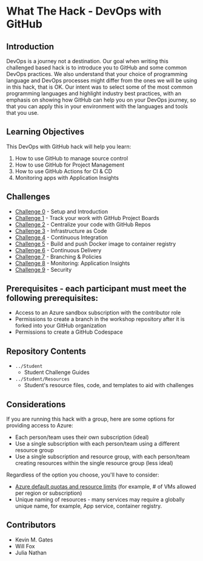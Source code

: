 # What The Hack - DevOps with GitHub

## Introduction
DevOps is a journey not a destination. Our goal when writing this challenged based hack is to introduce you to GitHub and some common DevOps practices. We also understand that your choice of programming language and DevOps processes might differ from the ones we will be using in this hack, that is OK. Our intent was to select some of the most common programming languages and highlight industry best practices, with an emphasis on showing how GitHub can help you on your DevOps journey, so that you can apply this in your environment with the languages and tools that you use.

## Learning Objectives

This DevOps with GitHub hack will help you learn:

1. How to use GitHub to manage source control
1. How to use GitHub for Project Management
1. How to use GitHub Actions for CI & CD
1. Monitoring apps with Application Insights

## Challenges
 - [Challenge 0](./Student/challenge00.md) - Setup and Introduction
 - [Challenge 1](./Student/challenge01.md) - Track your work with GitHub Project Boards
 - [Challenge 2](./Student/challenge02.md) - Centralize your code with GitHub Repos
 - [Challenge 3](./Student/challenge03.md) - Infrastructure as Code
 - [Challenge 4](./Student/challenge04.md) - Continuous Integration
 - [Challenge 5](./Student/challenge05.md) - Build and push Docker image to container registry
 - [Challenge 6](./Student/challenge06.md) - Continuous Delivery
 - [Challenge 7](./Student/challenge07.md) - Branching & Policies
 - [Challenge 8](./Student/challenge08.md) - Monitoring: Application Insights
 - [Challenge 9](./Student/challenge09.md) - Security


## Prerequisites - each participant must meet the following prerequisites:
- Access to an Azure sandbox subscription with the contributor role
- Permissions to create a branch in the workshop repository after it is forked into your GitHub organization
- Permissions to create a GitHub Codespace

## Repository Contents
- `../Student`
  - Student Challenge Guides
- `../Student/Resources`
  - Student's resource files, code, and templates to aid with challenges

## Considerations

If you are running this hack with a group, here are some options for providing access to Azure:
- Each person/team uses their own subscription (ideal)
- Use a single subscription with each person/team using a different resource group
- Use a single subscription and resource group, with each person/team creating resources within the single resource group (less ideal)

Regardless of the option you choose, you'll have to consider:
- [Azure default quotas and resource limits](https://docs.microsoft.com/en-us/azure/azure-resource-manager/management/azure-subscription-service-limits) (for example, # of VMs allowed per region or subscription)
- Unique naming of resources - many services may require a globally unique name, for example, App service, container registry.

## Contributors
- Kevin M. Gates
- Will Fox
- Julia Nathan
